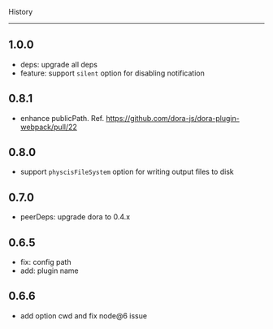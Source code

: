History

---

## 1.0.0

- deps: upgrade all deps
- feature: support `silent` option for disabling notification


## 0.8.1

- enhance publicPath. Ref. https://github.com/dora-js/dora-plugin-webpack/pull/22

## 0.8.0

- support `physcisFileSystem` option for writing output files to disk

## 0.7.0

- peerDeps: upgrade dora to 0.4.x

## 0.6.5

- fix: config path
- add: plugin name 

## 0.6.6

- add option cwd and fix node@6 issue
